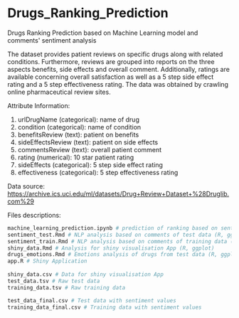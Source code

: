 # Drugs_Ranking_Prediction
Drugs Ranking Prediction based on Machine Learning model and comments' sentiment analysis


The dataset provides patient reviews on specific drugs along with related conditions. Furthermore, reviews are grouped into reports on the three aspects benefits, side effects and overall comment. Additionally, ratings are available concerning overall satisfaction as well as a 5 step side effect rating and a 5 step effectiveness rating. The data was obtained by crawling online pharmaceutical review sites. 

Attribute Information:

1. urlDrugName (categorical): name of drug 
2. condition (categorical): name of condition 
3. benefitsReview (text): patient on benefits 
4. sideEffectsReview (text): patient on side effects 
5. commentsReview (text): overall patient comment 
6. rating (numerical): 10 star patient rating 
7. sideEffects (categorical): 5 step side effect rating 
8. effectiveness (categorical): 5 step effectiveness rating

Data source: https://archive.ics.uci.edu/ml/datasets/Drug+Review+Dataset+%28Druglib.com%29

Files descriptions:

```bash
machine_learning_prediction.ipynb # prediction of ranking based on sentiment values (Python, Machine Learning)
sentiment_test.Rmd # NLP analysis based on comments of test data (R, ggplot, NLP)
sentiment_train.Rmd # NLP analysis based on comments of training data (R, ggplot, NLP)
shiny_data.Rmd # Analysis for shiny visualisation App (R, ggplot)
drugs_emotions.Rmd # Emotions analysis of drugs from test data (R, ggplot, NLP, wordloud)
app.R # Shiny Application 
  
shiny_data.csv # Data for shiny visualisation App
test_data.tsv # Raw test data
training_data.tsv # Raw training data

test_data_final.csv # Test data with sentiment values 
training_data_final.csv # Training data with sentiment values 
```
